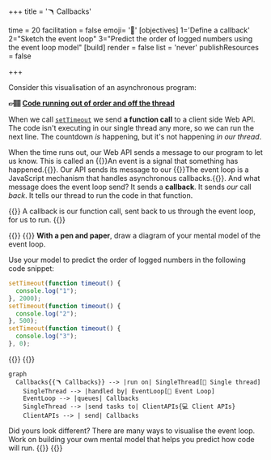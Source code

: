 +++
title = '🪃 Callbacks'

time = 20
facilitation = false
emoji= '🧩'
[objectives]
1='Define a callback'
2="Sketch the event loop"
3="Predict the order of logged numbers using the event loop model"
[build]
  render = false
  list = 'never'
  publishResources = false

+++

Consider this visualisation of an asynchronous program:

**👉🏽 [Code running out of order and off the thread](http://latentflip.com/loupe/?code=c2V0VGltZW91dChmdW5jdGlvbiB0aW1lb3V0KCkgewogICAgY29uc29sZS5sb2coIjEiKTsKfSwgMjAwMCk7CnNldFRpbWVvdXQoZnVuY3Rpb24gdGltZW91dCgpIHsKICAgIGNvbnNvbGUubG9nKCIyIik7Cn0sIDUwMCk7CnNldFRpbWVvdXQoZnVuY3Rpb24gdGltZW91dCgpIHsKICAgIGNvbnNvbGUubG9nKCIzIik7Cn0sIDApOwo%3D!!!)**

When we call [`setTimeout`](https://developer.mozilla.org/en-US/docs/Web/API/setTimeout) we send **a function call** to a client side Web API. The code isn't executing in our single thread any more, so we can run the next line. The countdown _is_ happening, but it's not happening _in our thread_.

When the time runs out, our Web API sends a message to our program to let us know. This is called an {{<tooltip title="event">}}An event is a signal that something has happened.{{</tooltip>}}. Our API sends its message to our {{<tooltip title="event loop">}}The event loop is a JavaScript mechanism that handles asynchronous callbacks.{{</tooltip>}}. And what message does the event loop send? It sends a **callback**. It sends _our_ call _back_. It tells our thread to run the code in that function.

{{<note type="tip" title="Our call is back">}}
A callback is our function call, sent back to us through the event loop, for us to run.
{{</note>}}

{{<tabs name="Event Loop">}}
{{<tab name="Sketch your mental model">}}
**With a pen and paper**, draw a diagram of your mental model of the event loop.

Use your model to predict the order of logged numbers in the following code snippet:

```js
setTimeout(function timeout() {
  console.log("1");
}, 2000);
setTimeout(function timeout() {
  console.log("2");
}, 500);
setTimeout(function timeout() {
  console.log("3");
}, 0);
```

{{</tab>}}
{{<tab name="Compare your model">}}

```mermaid
graph
  Callbacks{{🪃 Callbacks}} --> |run on| SingleThread[🧵 Single thread]
    SingleThread --> |handled by| EventLoop[🔁 Event Loop]
    EventLoop --> |queues| Callbacks
    SingleThread --> |send tasks to| ClientAPIs{💻 Client APIs}
    ClientAPIs --> | send| Callbacks
```

Did yours look different? There are many ways to visualise the event loop. Work on building your own mental model that helps you predict how code will run.
{{</tab>}}
{{</tabs>}}
